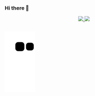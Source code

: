 ### Hi there 👋
<div align="center">
  <a href="https://github.com/AndradeViniciusAntonio">
  <img height="180em" src="https://github-readme-stats.vercel.app/api?username=DerIckVieir4&show_icons=true&theme=dracula&include_all_commits=true&count_private=true"/>
  <img height="180em" src="https://github-readme-stats.vercel.app/api/top-langs/?username=AndradeViniciusAntonio&layout=compact&langs_count=7&theme=dracula"/>
</div>

  
  ##
 
<div> 
  
 
  ![Snake animation](https://github.com/AndradeViniciusAntonio/AndradeViniciusAntonio/blob/output/github-contribution-grid-snake.svg)
 
</div>



